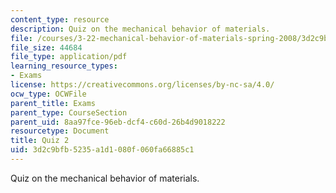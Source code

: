 ```yaml
---
content_type: resource
description: Quiz on the mechanical behavior of materials.
file: /courses/3-22-mechanical-behavior-of-materials-spring-2008/3d2c9bfb5235a1d1080f060fa66885c1_quiz2.pdf
file_size: 44684
file_type: application/pdf
learning_resource_types:
- Exams
license: https://creativecommons.org/licenses/by-nc-sa/4.0/
ocw_type: OCWFile
parent_title: Exams
parent_type: CourseSection
parent_uid: 8aa97fce-96eb-dcf4-c60d-26b4d9018222
resourcetype: Document
title: Quiz 2
uid: 3d2c9bfb-5235-a1d1-080f-060fa66885c1
---
```

Quiz on the mechanical behavior of materials.